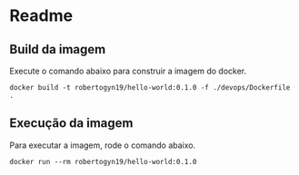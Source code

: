 # Readme

## Build da imagem

Execute o comando abaixo para construir a imagem do docker.

```
docker build -t robertogyn19/hello-world:0.1.0 -f ./devops/Dockerfile .
```

## Execução da imagem

Para executar a imagem, rode o comando abaixo.

```
docker run --rm robertogyn19/hello-world:0.1.0
```
